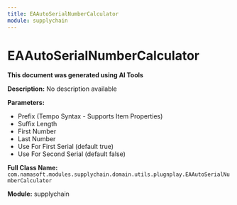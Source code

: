 ```yaml
---
title: EAAutoSerialNumberCalculator
module: supplychain
---
```



<div class='entity-flows'>

# EAAutoSerialNumberCalculator

**This document was generated using AI Tools**

**Description:** No description available

**Parameters:**
- Prefix (Tempo Syntax - Supports Item Properties)
- Suffix Length
- First Number
- Last Number
- Use For First Serial (default true)
- Use For Second Serial (default false)

**Full Class Name:** `com.namasoft.modules.supplychain.domain.utils.plugnplay.EAAutoSerialNumberCalculator`

**Module:** supplychain


</div>

